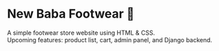 # New Baba Footwear 🥿

A simple footwear store website using HTML & CSS.  
Upcoming features: product list, cart, admin panel, and Django backend.